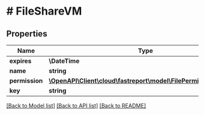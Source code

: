 # # FileShareVM

## Properties

Name | Type | Description | Notes
------------ | ------------- | ------------- | -------------
**expires** | **\DateTime** |  | [optional]
**name** | **string** |  | [optional]
**permission** | [**\OpenAPI\Client\cloud\fastreport\model\FilePermissionCRUDVM**](FilePermissionCRUDVM.md) |  | [optional]
**key** | **string** |  | [optional]

[[Back to Model list]](../../README.md#models) [[Back to API list]](../../README.md#endpoints) [[Back to README]](../../README.md)
